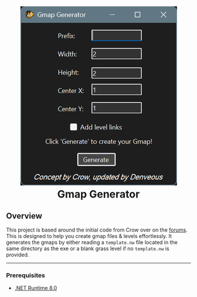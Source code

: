<h1 align="center">
  <br>
  <img src="gmapgen.png" alt=""></a>
  <br>
  <b>Gmap Generator</b>
  <br>
</h1>

## Overview
This project is based around the initial code from Crow over on the [forums](https://forums.graalonline.com/forums/showthread.php?t=85656). This is designed to help you create gmap files & levels effortlessly. It generates the gmaps by either reading a `template.nw` file located in the same directory as the exe or a blank grass level if no `template.nw` is provided.

---

### Prerequisites

- [.NET Runtime 8.0](https://dotnet.microsoft.com/download/dotnet/8.0)


